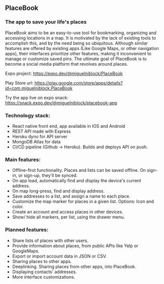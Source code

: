 ## PlaceBook

### The app to save your life's places

PlaceBook aims to be an easy-to-use tool for bookmarking, organizing and accessing locations in a map. It is motivated by the lack of existing tools to accomplish this, and by the need being so ubiquitous. Although similar features are offered by existing apps (Like Google Maps, or other navigation apps), their interfaces prioritize other features, making it inconvenient to manage or customize saved pins. The ultimate goal of PlaceBook is to become a social media platform that revolves around places.

Expo project: https://expo.dev/@miguelniblock/PlaceBook

Play Store url: https://play.google.com/store/apps/details?id=com.miguelniblock.PlaceBook

Try the app live on expo snack: https://snack.expo.dev/@miguelniblock/placebook-app


### Technology stack:

- React native front end, app available in IOS and Android
- REST API made with Express
- Heroku dyno for API server
- MongoDB Atlas for data
- CI/CD pipeline (Github -> Heroku). Builds and deploys API on push.

### Main features:

- Offline-first functionality. Places and lists can be saved offline. On sign-in, or sign-up, they'll be synced.
- On app load, automatically find and display the device's current address.
- On map long-press, find and display address.
- Save addresses to a list, and assign a name to each place.
- Customize the map marker for places in a given list. Options: Icon and color.
- Create an account and access places in other devices.
- Show/ hide all markers, per list, using the drawer menu.

### Planned features:

- Share lists of places with other users.
- Provide information about places, from public APIs like Yelp or GoogleMaps.
- Export or import account data in JSON or CSV. 
- Sharing places to other apps.
- Deeplinking. Sharing places from other apps, into PlaceBook.
- Displaying contacts' addresses.
- More interface customizations.
